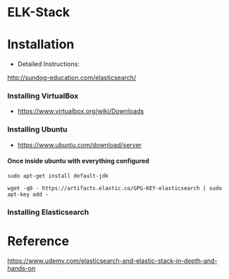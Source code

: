 # ELK-Stack

# Installation

- Detailed Instructions: 

http://sundog-education.com/elasticsearch/

### Installing VirtualBox
- https://www.virtualbox.org/wiki/Downloads

### Installing Ubuntu
- https://www.ubuntu.com/download/server

#### Once inside ubuntu with everything configured
```
sudo apt-get install default-jdk
```
```
wget -q0 - https://artifacts.elastic.co/GPG-KEY-elasticsearch | sudo apt-key add -
```


### Installing Elasticsearch

# Reference
https://www.udemy.com/elasticsearch-and-elastic-stack-in-depth-and-hands-on
